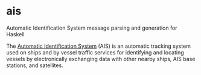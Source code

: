 # ais
Automatic Identification System message parsing and generation for Haskell

The [Automatic Identification System](https://en.wikipedia.org/wiki/Automatic_Identification_System) (AIS) is an
automatic tracking system used on ships and by vessel traffic services for identifying and locating vessels by
electronically exchanging data with other nearby ships, AIS base stations, and satellites.
